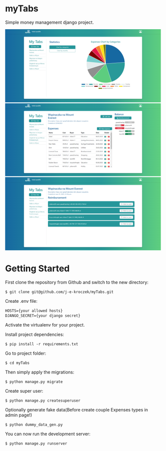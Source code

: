# myTabs
Simple money management django project.

![User Chart View](__screenshots/UserChart.png?raw=true "Title")
![Tab Details View](__screenshots/TabDetails.png?raw=true "Title")
![Reimbursement View](__screenshots/Reimbursement.png?raw=true "Title")


# Getting Started

First clone the repository from Github and switch to the new directory:

    $ git clone git@github.com/j-e-kroczek/myTabs.git
    
Create .env file:

    HOSTS={your allowed hosts}
    DJANGO_SECRET={your django secret}

Activate the virtualenv for your project.
    
Install project dependencies:

    $ pip install -r requirements.txt

Go to project folder:

    $ cd myTabs
    
Then simply apply the migrations:

    $ python manage.py migrate
    
Create super user:

    $ python manage.py createsuperuser

Optionally generate fake data(Before create couple Expenses types in admin page!)

    $ python dummy_data_gen.py

You can now run the development server:

    $ python manage.py runserver
